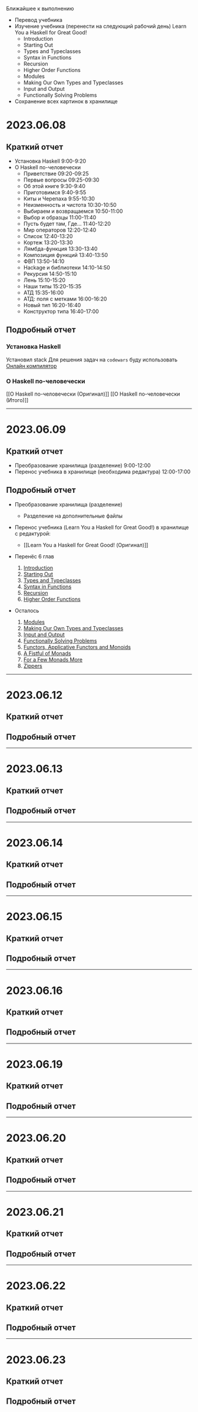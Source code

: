 Ближайшее к выполнению


- Перевод учебника
- Изучение учебника (перенести на следующий рабочий день) Learn You a Haskell for Great Good!
	- Introduction
	- Starting Out
	- Types and Typeclasses
	- Syntax in Functions
	- Recursion
	- Higher Order Functions
	- Modules
	- Making Our Own Types and Typeclasses
	- Input and Output
	- Functionally Solving Problems
- Сохранение всех картинок в хранилище

# 2023.06.08

## Краткий отчет

- Установка Haskell 9:00-9:20
- О Haskell по-человечески
	- Приветствие 09:20-09:25
	- Первые вопросы 09:25-09:30
	- Об этой книге 9:30-9:40
	- Приготовимся 9:40-9:55
	- Киты и Черепаха 9:55-10:30
	- Неизменность и чистота 10:30-10:50
	- Выбираем и возвращаемся 10:50-11:00
	- Выбор и образцы 11:00-11:40
	- Пусть будет там, Где… 11:40-12:20
	- Мир операторов 12:20-12:40
	- Список 12:40-13:20
	- Кортеж 13:20-13:30
	- Лямбда-функция 13:30-13:40
	- Композиция функций 13:40-13:50
	- ФВП 13:50-14:10
	- Hackage и библиотеки 14:10-14:50
	- Рекурсия 14:50-15:10
	- Лень 15:10-15:20
	- Наши типы 15:20-15:35
	- АТД 15:35-16:00
	- АТД: поля с метками 16:00-16:20
	- Новый тип 16:20-16:40
	- Конструктор типа 16:40-17:00

## Подробный отчет

### Установка Haskell

Установил stack
Для решения задач на `codewars` буду использовать [Онлайн компилятор](https://play.haskell.org/)

### О Haskell по-человечески

[[О Haskell по-человечески (Оригинал)]]
[[О Haskell по-человечески (Итого)]]

---
# 2023.06.09

## Краткий отчет

- Преобразование хранилища (разделение) 9:00-12:00
- Перенос учебника в хранилище (необходима редактура) 12:00-17:00


## Подробный отчет

- Преобразование хранилища (разделение)
	- Разделение на дополнительные файлы

- Перенос учебника (Learn You a Haskell for Great Good!) в хранилище с редактурой:
	- [[Learn You a Haskell for Great Good! (Оригинал)]]
- Перенёс 6 глав
	1. [Introduction](http://learnyouahaskell.com/introduction)
	2. [Starting Out](http://learnyouahaskell.com/starting-out)
	3. [Types and Typeclasses](http://learnyouahaskell.com/types-and-typeclasses)
	4. [Syntax in Functions](http://learnyouahaskell.com/syntax-in-functions)
	5. [Recursion](http://learnyouahaskell.com/recursion)
	6. [Higher Order Functions](http://learnyouahaskell.com/higher-order-functions)

- Осталось
	1. [Modules](http://learnyouahaskell.com/modules)
	2. [Making Our Own Types and Typeclasses](http://learnyouahaskell.com/making-our-own-types-and-typeclasses)
	3. [Input and Output](http://learnyouahaskell.com/input-and-output)
	4. [Functionally Solving Problems](http://learnyouahaskell.com/functionally-solving-problems)
	5. [Functors, Applicative Functors and Monoids](http://learnyouahaskell.com/functors-applicative-functors-and-monoids)
	6. [A Fistful of Monads](http://learnyouahaskell.com/a-fistful-of-monads)
	7. [For a Few Monads More](http://learnyouahaskell.com/for-a-few-monads-more)
	8. [Zippers](http://learnyouahaskell.com/zippers)

---
# 2023.06.12

## Краткий отчет


## Подробный отчет

---
# 2023.06.13

## Краткий отчет

## Подробный отчет

---
# 2023.06.14

## Краткий отчет

## Подробный отчет

---
# 2023.06.15

## Краткий отчет

## Подробный отчет

---
# 2023.06.16

## Краткий отчет

## Подробный отчет

---
# 2023.06.19

## Краткий отчет

## Подробный отчет

---
# 2023.06.20

## Краткий отчет

## Подробный отчет

---
# 2023.06.21

## Краткий отчет

## Подробный отчет

---
# 2023.06.22

## Краткий отчет

## Подробный отчет

---
# 2023.06.23

## Краткий отчет

## Подробный отчет

